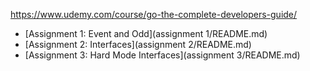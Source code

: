 https://www.udemy.com/course/go-the-complete-developers-guide/

* [Assignment 1: Event and Odd](assignment 1/README.md)
* [Assignment 2: Interfaces](assignment 2/README.md)
* [Assignment 3: Hard Mode Interfaces](assignment 3/README.md)